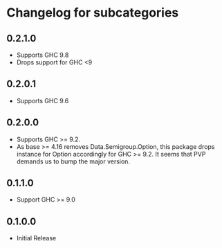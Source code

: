 # Changelog for subcategories

## 0.2.1.0

* Supports GHC 9.8
* Drops support for GHC <9

## 0.2.0.1

* Supports GHC 9.6

## 0.2.0.0

* Supports GHC >= 9.2.
* As base >= 4.16 removes Data.Semigroup.Option, this package
  drops instance for Option accordingly for GHC >= 9.2.
  It seems that PVP demands us to bump the major version.

## 0.1.1.0

* Support GHC >= 9.0

## 0.1.0.0

* Initial Release
